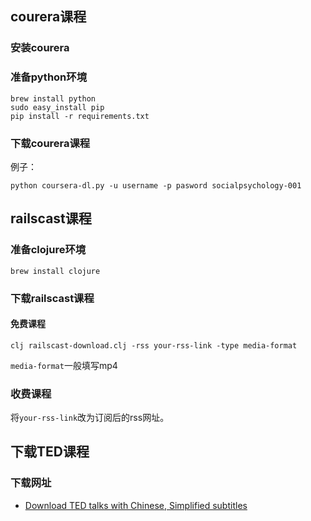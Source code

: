 
## courera课程

### 安装courera

### 准备python环境

	brew install python
	sudo easy_install pip
	pip install -r requirements.txt

### 下载courera课程

例子：

	python coursera-dl.py -u username -p pasword socialpsychology-001


## railscast课程

### 准备clojure环境

	brew install clojure


### 下载railscast课程

#### 免费课程

	clj railscast-download.clj -rss your-rss-link -type media-format


`media-format`一般填写mp4

### 收费课程

将`your-rss-link`改为订阅后的rss网址。

## 下载TED课程

### 下载网址

* [Download TED talks with Chinese, Simplified subtitles](http://metated.petarmaric.com/download.zh-cn.html)


